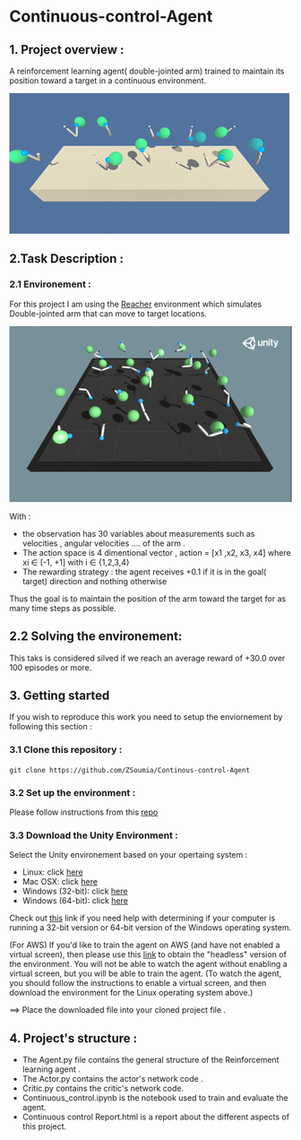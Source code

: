 # Continuous-control-Agent

## 1. Project overview : 
A reinforcement learning agent( double-jointed arm) trained to maintain its position toward a target in a continuous environment.

<img src ="assets/reacher.gif"/>

## 2.Task Description :
### 2.1 Environement : 
For this project I am using the [Reacher](https://github.com/Unity-Technologies/ml-agents/blob/master/docs/Learning-Environment-Examples.md#reacher) environment which simulates Double-jointed arm that can move to target locations.

<img src="assets/reacher.png"/>

With : 
- the observation has 30 variables about measurements such as velocities , angular velocities .... of the arm .
- The action space is 4 dimentional vector , action = [x1 ,x2, x3, x4] where xi ∈ [-1, +1] with i ∈ {1,2,3,4}
- The rewarding strategy : the agent receives +0.1 if it is in the goal( target) direction and nothing otherwise

Thus the goal is to maintain the position of the arm toward the target for as many time steps as possible.

## 2.2 Solving the environement: 
This taks is considered silved if we reach an average reward of +30.0 over 100 episodes or more.

## 3. Getting started 
If you wish to reproduce this work you need to setup the enviornement by following this section :

### 3.1 Clone this repository :
`
git clone https://github.com/ZSoumia/Continous-control-Agent
`
### 3.2 Set up the environment : 
Please follow instructions from this [repo](https://github.com/udacity/deep-reinforcement-learning#dependencies)

### 3.3 Download the Unity Environment :
Select the Unity environement based on your opertaing system :

- Linux: click [here](https://s3-us-west-1.amazonaws.com/udacity-drlnd/P2/Reacher/one_agent/Reacher_Linux.zip)
- Mac OSX: click [here](https://s3-us-west-1.amazonaws.com/udacity-drlnd/P2/Reacher/one_agent/Reacher.app.zip)
- Windows (32-bit): click [here](https://s3-us-west-1.amazonaws.com/udacity-drlnd/P2/Reacher/one_agent/Reacher_Windows_x86.zip)
- Windows (64-bit): click [here](https://s3-us-west-1.amazonaws.com/udacity-drlnd/P2/Reacher/one_agent/Reacher_Windows_x86_64.zip)

Check out [this](https://support.microsoft.com/en-us/help/827218/how-to-determine-whether-a-computer-is-running-a-32-bit-version-or-64) link if you need help with determining if your computer is running a 32-bit version or 64-bit version of the Windows operating system.

(For AWS) If you'd like to train the agent on AWS (and have not enabled a virtual screen), then please use this [link](https://s3-us-west-1.amazonaws.com/udacity-drlnd/P2/Reacher/one_agent/Reacher_Linux_NoVis.zip) to obtain the "headless" version of the environment. You will not be able to watch the agent without enabling a virtual screen, but you will be able to train the agent. (To watch the agent, you should follow the instructions to enable a virtual screen, and then download the environment for the Linux operating system above.)

==> Place the downloaded file into your cloned project file .


## 4.  Project's structure :

- The Agent.py file contains the general structure of the Reinforcement learning agent .
- The Actor.py contains the actor's network code .
- Critic.py contains the critic's network code.
- Continuous_control.ipynb  is the notebook used to train and evaluate the agent.
-  Continuous control Report.html is a report about the different aspects of this project.
